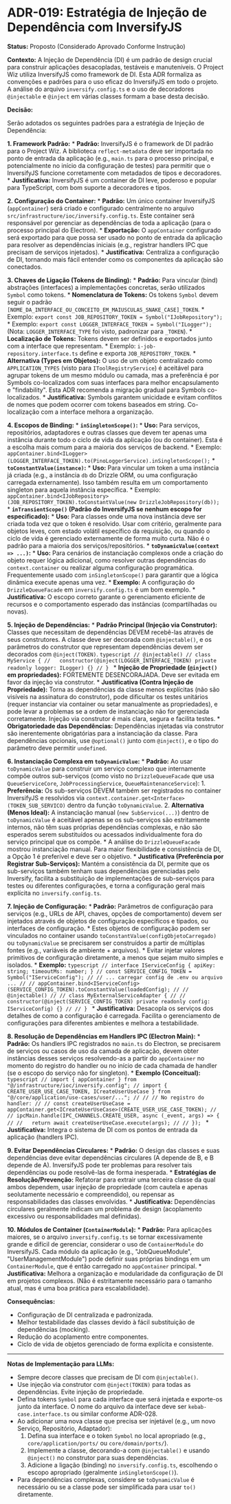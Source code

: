 # ADR-019: Estratégia de Injeção de Dependência com InversifyJS

**Status:** Proposto (Considerado Aprovado Conforme Instrução)

**Contexto:**
A Injeção de Dependência (DI) é um padrão de design crucial para construir aplicações desacopladas, testáveis e manuteníveis. O Project Wiz utiliza InversifyJS como framework de DI. Esta ADR formaliza as convenções e padrões para o uso eficaz do InversifyJS em todo o projeto. A análise do arquivo `inversify.config.ts` e o uso de decoradores `@injectable` e `@inject` em várias classes formam a base desta decisão.

**Decisão:**

Serão adotados os seguintes padrões para a estratégia de Injeção de Dependência:

**1. Framework Padrão:**
    *   **Padrão:** InversifyJS é o framework de DI padrão para o Project Wiz. A biblioteca `reflect-metadata` deve ser importada no ponto de entrada da aplicação (e.g., `main.ts` para o processo principal, e potencialmente no início da configuração de testes) para permitir que o InversifyJS funcione corretamente com metadados de tipos e decoradores.
    *   **Justificativa:** InversifyJS é um container de DI leve, poderoso e popular para TypeScript, com bom suporte a decoradores e tipos.

**2. Configuração do Container:**
    *   **Padrão:** Um único container InversifyJS (`appContainer`) será criado e configurado centralmente no arquivo `src/infrastructure/ioc/inversify.config.ts`. Este container será responsável por gerenciar as dependências de toda a aplicação (para o processo principal do Electron).
    *   **Exportação:** O `appContainer` configurado será exportado para que possa ser usado no ponto de entrada da aplicação para resolver as dependências iniciais (e.g., registrar handlers IPC que precisam de serviços injetados).
    *   **Justificativa:** Centraliza a configuração de DI, tornando mais fácil entender como os componentes da aplicação são conectados.

**3. Chaves de Ligação (Tokens de Binding):**
    *   **Padrão:** Para vincular (bind) abstrações (interfaces) a implementações concretas, serão utilizados `Symbol` como tokens.
    *   **Nomenclatura de Tokens:** Os tokens `Symbol` devem seguir o padrão `[NOME_DA_INTERFACE_OU_CONCEITO_EM_MAIUSCULAS_SNAKE_CASE]_TOKEN`.
        *   Exemplo: `export const JOB_REPOSITORY_TOKEN = Symbol("IJobRepository");`
        *   Exemplo: `export const LOGGER_INTERFACE_TOKEN = Symbol("ILogger");` (Nota: `LOGGER_INTERFACE_TYPE` foi visto, padronizar para `_TOKEN`).
    *   **Localização de Tokens:** Tokens devem ser definidos e exportados junto com a interface que representam.
        *   Exemplo: `i-job-repository.interface.ts` define e exporta `JOB_REPOSITORY_TOKEN`.
    *   **Alternativa (Types em Objetos):** O uso de um objeto centralizado como `APPLICATION_TYPES` (visto para `IToolRegistryService`) é aceitável para agrupar tokens de um mesmo módulo ou camada, mas a preferência é por Symbols co-localizados com suas interfaces para melhor encapsulamento e "findability". Esta ADR recomenda a migração gradual para Symbols co-localizados.
    *   **Justificativa:** Symbols garantem unicidade e evitam conflitos de nomes que podem ocorrer com tokens baseados em string. Co-localização com a interface melhora a organização.

**4. Escopos de Binding:**
    *   **`inSingletonScope()`:**
        *   **Uso:** Para serviços, repositórios, adaptadores e outras classes que devem ter apenas uma instância durante todo o ciclo de vida da aplicação (ou do container). Esta é a escolha mais comum para a maioria dos serviços de backend.
        *   Exemplo: `appContainer.bind<ILogger>(LOGGER_INTERFACE_TOKEN).to(PinoLoggerService).inSingletonScope();`
    *   **`toConstantValue(instance)`:**
        *   **Uso:** Para vincular um token a uma instância já criada (e.g., a instância `db` do Drizzle ORM, ou uma configuração carregada externamente). Isso também resulta em um comportamento singleton para aquela instância específica.
        *   Exemplo: `appContainer.bind<IJobRepository>(JOB_REPOSITORY_TOKEN).toConstantValue(new DrizzleJobRepository(db));`
    *   **`inTransientScope()` (Padrão do InversifyJS se nenhum escopo for especificado):**
        *   **Uso:** Para classes onde uma nova instância deve ser criada toda vez que o token é resolvido. Usar com critério, geralmente para objetos leves, com estado volátil específico da requisição, ou quando o ciclo de vida é gerenciado externamente de forma muito curta. Não é o padrão para a maioria dos serviços/repositórios.
    *   **`toDynamicValue(context => ...)`:**
        *   **Uso:** Para cenários de instanciação complexos onde a criação do objeto requer lógica adicional, como resolver outras dependências do `context.container` ou realizar alguma configuração programática. Frequentemente usado com `inSingletonScope()` para garantir que a lógica dinâmica execute apenas uma vez.
        *   **Exemplo:** A configuração do `DrizzleQueueFacade` em `inversify.config.ts` é um bom exemplo.
    *   **Justificativa:** O escopo correto garante o gerenciamento eficiente de recursos e o comportamento esperado das instâncias (compartilhadas ou novas).

**5. Injeção de Dependências:**
    *   **Padrão Principal (Injeção via Construtor):** Classes que necessitam de dependências DEVEM recebê-las através de seus construtores. A classe deve ser decorada com `@injectable()`, e os parâmetros do construtor que representam dependências devem ser decorados com `@inject(TOKEN)`.
        ```typescript
        // @injectable()
        // class MyService {
        //   constructor(@inject(LOGGER_INTERFACE_TOKEN) private readonly logger: ILogger) {}
        // }
        ```
    *   **Injeção de Propriedade (`@inject()` em propriedades):** FORTEMENTE DESENCORAJADA. Deve ser evitada em favor da injeção via construtor.
        *   **Justificativa (Contra Injeção de Propriedade):** Torna as dependências da classe menos explícitas (não são visíveis na assinatura do construtor), pode dificultar os testes unitários (requer instanciar via container ou setar manualmente as propriedades), e pode levar a problemas se a ordem de instanciação não for gerenciada corretamente. Injeção via construtor é mais clara, segura e facilita testes.
    *   **Obrigatoriedade das Dependências:** Dependências injetadas via construtor são inerentemente obrigatórias para a instanciação da classe. Para dependências opcionais, use `@optional()` junto com `@inject()`, e o tipo do parâmetro deve permitir `undefined`.

**6. Instanciação Complexa em `toDynamicValue`:**
    *   **Padrão:** Ao usar `toDynamicValue` para construir um serviço complexo que internamente compõe outros sub-serviços (como visto no `DrizzleQueueFacade` que usa `QueueServiceCore`, `JobProcessingService`, `QueueMaintenanceService`):
        1.  **Preferência:** Os sub-serviços DEVEM também ser registrados no container InversifyJS e resolvidos via `context.container.get<Interface>(TOKEN_SUB_SERVICO)` dentro da função `toDynamicValue`.
        2.  **Alternativa (Menos Ideal):** A instanciação manual (`new SubServico(...)`) dentro de `toDynamicValue` é aceitável apenas se os sub-serviços são estritamente internos, não têm suas próprias dependências complexas, e não são esperados serem substituídos ou acessados individualmente fora do serviço principal que os compõe.
        *   A análise do `DrizzleQueueFacade` mostrou instanciação manual. Para maior flexibilidade e consistência de DI, a Opção 1 é preferível e deve ser o objetivo.
    *   **Justificativa (Preferência por Registrar Sub-Serviços):** Mantém a consistência da DI, permite que os sub-serviços também tenham suas dependências gerenciadas pelo Inversify, facilita a substituição de implementações de sub-serviços para testes ou diferentes configurações, e torna a configuração geral mais explícita no `inversify.config.ts`.

**7. Injeção de Configuração:**
    *   **Padrão:** Parâmetros de configuração para serviços (e.g., URLs de API, chaves, opções de comportamento) devem ser injetados através de objetos de configuração específicos e tipados, ou interfaces de configuração.
    *   Estes objetos de configuração podem ser vinculados no container usando `toConstantValue(configObjetoCarregado)` ou `toDynamicValue` se precisarem ser construídos a partir de múltiplas fontes (e.g., variáveis de ambiente + arquivos).
    *   Evitar injetar valores primitivos de configuração diretamente, a menos que sejam muito simples e isolados.
    *   **Exemplo:**
        ```typescript
        // interface IServiceConfig { apiKey: string; timeoutMs: number; }
        // const SERVICE_CONFIG_TOKEN = Symbol("IServiceConfig");
        // // ... carregar config de .env ou arquivo ...
        // // appContainer.bind<IServiceConfig>(SERVICE_CONFIG_TOKEN).toConstantValue(loadedConfig);
        // // @injectable()
        // // class MyExternalServiceAdapter {
        // //   constructor(@inject(SERVICE_CONFIG_TOKEN) private readonly config: IServiceConfig) {}
        // // }
        ```
    *   **Justificativa:** Desacopla os serviços dos detalhes de como a configuração é carregada. Facilita o gerenciamento de configurações para diferentes ambientes e melhora a testabilidade.

**8. Resolução de Dependências em Handlers IPC (Electron Main):**
    *   **Padrão:** Os handlers IPC registrados no `main.ts` do Electron, se precisarem de serviços ou casos de uso da camada de aplicação, devem obter instâncias desses serviços resolvendo-as a partir do `appContainer` no momento do registro do handler ou no início de cada chamada de handler (se o escopo do serviço não for singleton).
    *   **Exemplo (Conceitual):**
        ```typescript
        // import { appContainer } from "@/infrastructure/ioc/inversify.config";
        // import { CREATE_USER_USE_CASE_TOKEN, ICreateUserUseCase } from "@/core/application/use-cases/user/...";
        //
        // // No registro do handler:
        // // const createUserUseCase = appContainer.get<ICreateUserUseCase>(CREATE_USER_USE_CASE_TOKEN);
        // // ipcMain.handle(IPC_CHANNELS.CREATE_USER, async (_event, args) => {
        // //   return await createUserUseCase.execute(args);
        // // });
        ```
    *   **Justificativa:** Integra o sistema de DI com os pontos de entrada da aplicação (handlers IPC).

**9. Evitar Dependências Circulares:**
    *   **Padrão:** O design das classes e suas dependências deve evitar dependências circulares (A depende de B, e B depende de A). InversifyJS pode ter problemas para resolver tais dependências ou pode resolvê-las de forma inesperada.
    *   **Estratégias de Resolução/Prevenção:** Refatorar para extrair uma terceira classe da qual ambos dependem, usar injeção de propriedade (com cautela e apenas seolutamente necessário e compreendido), ou repensar as responsabilidades das classes envolvidas.
    *   **Justificativa:** Dependências circulares geralmente indicam um problema de design (acoplamento excessivo ou responsabilidades mal definidas).

**10. Módulos de Container (`ContainerModule`):**
    *   **Padrão:** Para aplicações maiores, se o arquivo `inversify.config.ts` se tornar excessivamente grande e difícil de gerenciar, considerar o uso de `ContainerModule` do InversifyJS. Cada módulo da aplicação (e.g., "JobQueueModule", "UserManagementModule") pode definir suas próprias bindings em um `ContainerModule`, que é então carregado no `appContainer` principal.
    *   **Justificativa:** Melhora a organização e modularidade da configuração de DI em projetos complexos. (Não é estritamente necessário para o tamanho atual, mas é uma boa prática para escalabilidade).

**Consequências:**
*   Configuração de DI centralizada e padronizada.
*   Melhor testabilidade das classes devido à fácil substituição de dependências (mocking).
*   Redução do acoplamento entre componentes.
*   Ciclo de vida de objetos gerenciado de forma explícita e consistente.

---
**Notas de Implementação para LLMs:**
*   Sempre decore classes que precisam de DI com `@injectable()`.
*   Use injeção via construtor com `@inject(TOKEN)` para todas as dependências. Evite injeção de propriedade.
*   Defina tokens `Symbol` para cada interface que será injetada e exporte-os junto da interface. O nome do arquivo da interface deve ser `kebab-case.interface.ts` ou similar conforme ADR-028.
*   Ao adicionar uma nova classe que precisa ser injetável (e.g., um novo Serviço, Repositório, Adaptador):
    1.  Defina sua interface e o token `Symbol` no local apropriado (e.g., `core/application/ports/` ou `core/domain/ports/`).
    2.  Implemente a classe, decorando-a com `@injectable()` e usando `@inject()` no construtor para suas dependências.
    3.  Adicione a ligação (binding) no `inversify.config.ts`, escolhendo o escopo apropriado (geralmente `inSingletonScope()`).
*   Para dependências complexas, considere se `toDynamicValue` é necessário ou se a classe pode ser simplificada para usar `to()` diretamente.
